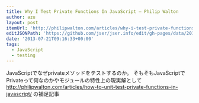 ```yaml
---
title: Why I Test Private Functions In JavaScript — Philip Walton
author: azu
layout: post
itemUrl: 'http://philipwalton.com/articles/why-i-test-private-functions-in-javascript/'
editJSONPath: 'https://github.com/jser/jser.info/edit/gh-pages/data/2013/07/index.json'
date: '2013-07-21T09:16:33+00:00'
tags:
  - JavaScript
  - testing
---
```

JavaScriptでなぜprivateメソッドをテストするのか。
そもそもJavaScriptでPrivateって何なのかやモジュールの特性上の現実解として
http://philipwalton.com/articles/how-to-unit-test-private-functions-in-javascript/ の補足記事
